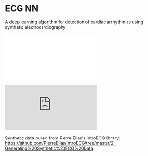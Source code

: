 # ECG NN
A deep learning algorithm for detection of cardiac arrhythmias using synthetic electrocardiography

![](/poster.pdf)

![701 Final Poster.pdf](https://github.com/llorenz29/ECGNN/blob/8ea522b9e8fd150035f87cd2448d8b3715892761/701%20Final%20Poster.pdf)

Synthetic data pulled from Pierre Elias's IntroECG library: https://github.com/PierreElias/IntroECG/tree/master/2-Generating%20Synthetic%20ECG%20Data

